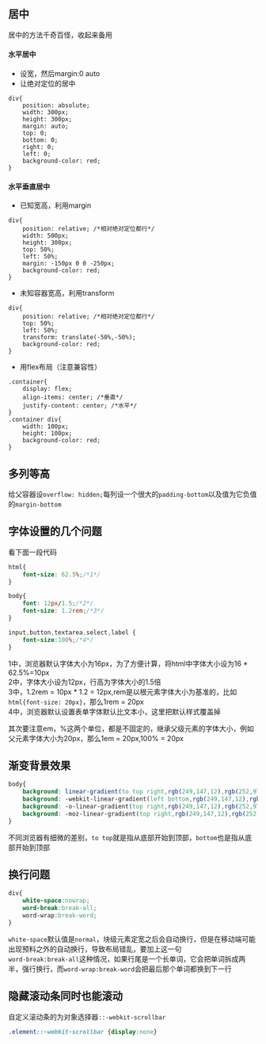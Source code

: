## 居中

居中的方法千奇百怪，收起来备用

#### 水平居中

* 设宽，然后margin:0 auto
* 让绝对定位的居中
```
div{
    position: absolute;
    width: 300px;
    height: 300px;
    margin: auto;
    top: 0;
    bottom: 0;
    right: 0;
    left: 0;
    background-color: red;
}
```

#### 水平垂直居中

* 已知宽高，利用margin
```
div{
    position: relative; /*相对绝对定位都行*/
    width: 500px;
    height: 300px;
    top: 50%;
    left: 50%;
    margin: -150px 0 0 -250px;
    background-color: red;
}
```
* 未知容器宽高，利用transform
```
div{
    position: relative; /*相对绝对定位都行*/
    top: 50%;
    left: 50%;
    transform: translate(-50%,-50%);
    background-color: red;
}
```
* 用flex布局（注意兼容性）
```
.container{
    display: flex;
    align-items: center; /*垂直*/
    justify-content: center; /*水平*/
}
.container div{
    width: 100px;
    height: 100px;
    background-color: red;
}
```

## 多列等高

给父容器设`overflow: hidden;`每列设一个很大的`padding-bottom`以及值为它负值的`margin-bottom`

## 字体设置的几个问题

看下面一段代码

```css
html{
    font-size: 62.5%;/*1*/
}

body{
    font: 12px/1.5;/*2*/
    font-size: 1.2rem;/*3*/
}

input,button,textarea,select,label {
    font-size:100%;/*4*/
}
```

1中，浏览器默认字体大小为16px，为了方便计算，将html中字体大小设为16 * 62.5%=10px   
2中，字体大小设为12px，行高为字体大小的1.5倍   
3中，1.2rem = 10px * 1.2 = 12px,rem是以根元素字体大小为基准的，比如`html{font-size: 20px}`，那么1rem = 20px     
4中，浏览器默认设置表单字体默认比文本小，这里把默认样式覆盖掉

其次要注意em，%这两个单位，都是不固定的，继承父级元素的字体大小，例如父元素字体大小为20px，那么1em = 20px,100% = 20px

## 渐变背景效果

```css
body{
    background: linear-gradient(to top right,rgb(249,147,12),rgb(252,97,21));
    background: -webkit-linear-gradient(left bottom,rgb(249,147,12),rgb(252,97,21));
    background: -o-linear-gradient(top right,rgb(249,147,12),rgb(252,97,21));
    background: -moz-linear-gradient(top right,rgb(249,147,12),rgb(252,97,21));
}
```
不同浏览器有细微的差别，`to top`就是指从底部开始到顶部，`bottom`也是指从底部开始到顶部

## 换行问题

```css
div{
    white-space:nowrap;
    word-break:break-all; 
    word-wrap:break-word;
}
```
`white-space`默认值是`normal`，块级元素定宽之后会自动换行，但是在移动端可能出现预料之外的自动换行，导致布局错乱，要加上这一句   
`word-break:break-all`这种情况，如果行尾是一个长单词，它会把单词拆成两半，强行换行，而`word-wrap:break-word`会把最后那个单词都换到下一行 

## 隐藏滚动条同时也能滚动

自定义滚动条的为对象选择器`::-webkit-scrollbar`
```css
.element::-webkit-scrollbar {display:none}
```


